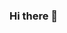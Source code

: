 ### Hi there 👋

<!--
**dobri-ivanov/dobri-ivanov** is a ✨ _special_ ✨ repository because its `README.md` (this file) appears on your GitHub profile.

Here are some ideas to get you started:

🙋‍♂️ Hello, I’m Dobri Ivanov (Bulgaria)
👀 I’m interested in coding/ programing
🖥 I’m currently working on FiveM project (GTA 5 Roleplay Server)
📖 I’m currently learning C#
💻 I'm able to work with C++, LUA, HTML, CSS
🌍 Social: Discord - Dob4oo#3012
-->

